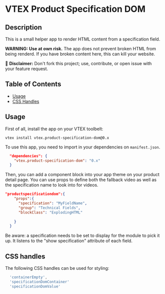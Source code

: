 # VTEX Product Specification DOM

## Description

This is a small helper app to render HTML content from a specification field. 

**WARNING: Use at own risk.** 
The app does not prevent broken HTML from being renderd. If you have broken content here, this can kill your website.

:loudspeaker: **Disclaimer:** Don't fork this project; use, contribute, or open issue with your feature request.

## Table of Contents

- [Usage](#usage)
- [CSS Handles](#css-handles)


## Usage
First of all, install the app on your VTEX toolbelt:

```shell
vtex install vtex.product-specification-dom@0.x
````

To use this app, you need to import in your dependencies on `manifest.json`.

```json
  "dependencies": {
    "vtex.product-specification-dom": "0.x"
  }
```

Then, you can add a component block into your app theme on your product detail page. You can use props to define both the fallback video as well as the specification name to look into for videos.

```json
"productspecificationdom":{
    "props":{
      "specification": "MyFieldName",
      "group": "Technical Fields",
      "blockClass": "ExplodingHTML"
      
    }
  }
```
Be aware: a specification needs to be set to display for the module to pick it up. It listens to the "show specification" attribute of each field.


## CSS handles
The following CSS handles can be used for styling:

```js
  'containerEmpty',
  'specificationDomContainer'
  'specificationDomValue'
```




